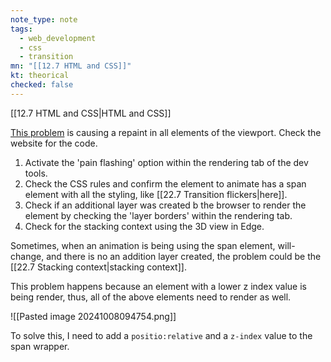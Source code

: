 ```yaml
---
note_type: note
tags:
  - web_development
  - css
  - transition
mn: "[[12.7 HTML and CSS]]"
kt: theorical
checked: false
---
```

[[12.7 HTML and CSS|HTML and CSS]]

[This problem](https://dzhavat.github.io/2021/02/18/debugging-layout-repaint-issues-triggered-by-css-transition.html) is causing a repaint in all elements of the viewport. Check the website for the code. 
 
1. Activate the 'pain flashing' option within the rendering tab of the dev tools. 
2. Check the CSS rules and confirm the element to animate has a span element with all the styling, like [[22.7 Transition flickers|here]].
3. Check if an additional layer was created b the browser to render the element by checking the 'layer borders' within the rendering tab.
4. Check for the stacking context using the 3D view in Edge. 

Sometimes, when an animation is being using the span element, will-change, and there is no an addition layer created, the problem could be the [[22.7 Stacking context|stacking context]]. 

This problem happens because an element with a lower z index value is being render, thus, all of the above elements need to render as well. 

![[Pasted image 20241008094754.png]]

To solve this, I need to add a `positio:relative` and a `z-index` value to the span wrapper. 
